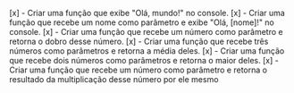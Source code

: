 [x] - Criar uma função que exibe "Olá, mundo!" no console.
[x] - Criar uma função que recebe um nome como parâmetro e exibe "Olá, [nome]!" no console.
[x] - Criar uma função que recebe um número como parâmetro e retorna o dobro desse número.
[x] - Criar uma função que recebe três números como parâmetros e retorna a média deles.
[x] - Criar uma função que recebe dois números como parâmetros e retorna o maior deles.
[x] - Criar uma função que recebe um número como parâmetro e retorna o resultado da multiplicação desse número por ele mesmo